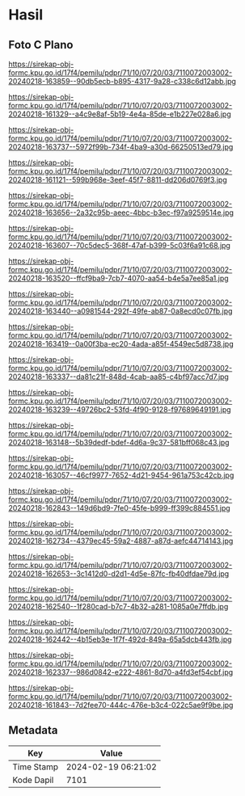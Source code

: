 # Hasil

## Foto C Plano

https://sirekap-obj-formc.kpu.go.id/17f4/pemilu/pdpr/71/10/07/20/03/7110072003002-20240218-163859--90db5ecb-b895-4317-9a28-c338c6d12abb.jpg

https://sirekap-obj-formc.kpu.go.id/17f4/pemilu/pdpr/71/10/07/20/03/7110072003002-20240218-161329--a4c9e8af-5b19-4e4a-85de-e1b227e028a6.jpg

https://sirekap-obj-formc.kpu.go.id/17f4/pemilu/pdpr/71/10/07/20/03/7110072003002-20240218-163737--5972f99b-734f-4ba9-a30d-66250513ed79.jpg

https://sirekap-obj-formc.kpu.go.id/17f4/pemilu/pdpr/71/10/07/20/03/7110072003002-20240218-161121--599b968e-3eef-45f7-8811-dd206d0769f3.jpg

https://sirekap-obj-formc.kpu.go.id/17f4/pemilu/pdpr/71/10/07/20/03/7110072003002-20240218-163656--2a32c95b-aeec-4bbc-b3ec-f97a9259514e.jpg

https://sirekap-obj-formc.kpu.go.id/17f4/pemilu/pdpr/71/10/07/20/03/7110072003002-20240218-163607--70c5dec5-368f-47af-b399-5c03f6a91c68.jpg

https://sirekap-obj-formc.kpu.go.id/17f4/pemilu/pdpr/71/10/07/20/03/7110072003002-20240218-163520--ffcf9ba9-7cb7-4070-aa54-b4e5a7ee85a1.jpg

https://sirekap-obj-formc.kpu.go.id/17f4/pemilu/pdpr/71/10/07/20/03/7110072003002-20240218-163440--a0981544-292f-49fe-ab87-0a8ecd0c07fb.jpg

https://sirekap-obj-formc.kpu.go.id/17f4/pemilu/pdpr/71/10/07/20/03/7110072003002-20240218-163419--0a00f3ba-ec20-4ada-a85f-4549ec5d8738.jpg

https://sirekap-obj-formc.kpu.go.id/17f4/pemilu/pdpr/71/10/07/20/03/7110072003002-20240218-163337--da81c21f-848d-4cab-aa85-c4bf97acc7d7.jpg

https://sirekap-obj-formc.kpu.go.id/17f4/pemilu/pdpr/71/10/07/20/03/7110072003002-20240218-163239--49726bc2-53fd-4f90-9128-f97689649191.jpg

https://sirekap-obj-formc.kpu.go.id/17f4/pemilu/pdpr/71/10/07/20/03/7110072003002-20240218-163148--5b39dedf-bdef-4d6a-9c37-581bff068c43.jpg

https://sirekap-obj-formc.kpu.go.id/17f4/pemilu/pdpr/71/10/07/20/03/7110072003002-20240218-163057--46cf9977-7652-4d21-9454-961a753c42cb.jpg

https://sirekap-obj-formc.kpu.go.id/17f4/pemilu/pdpr/71/10/07/20/03/7110072003002-20240218-162843--149d6bd9-7fe0-45fe-b999-ff399c884551.jpg

https://sirekap-obj-formc.kpu.go.id/17f4/pemilu/pdpr/71/10/07/20/03/7110072003002-20240218-162734--4379ec45-59a2-4887-a87d-aefc44714143.jpg

https://sirekap-obj-formc.kpu.go.id/17f4/pemilu/pdpr/71/10/07/20/03/7110072003002-20240218-162653--3c1412d0-d2d1-4d5e-87fc-fb40dfdae79d.jpg

https://sirekap-obj-formc.kpu.go.id/17f4/pemilu/pdpr/71/10/07/20/03/7110072003002-20240218-162540--1f280cad-b7c7-4b32-a281-1085a0e7ffdb.jpg

https://sirekap-obj-formc.kpu.go.id/17f4/pemilu/pdpr/71/10/07/20/03/7110072003002-20240218-162442--4b15eb3e-1f7f-492d-849a-65a5dcb443fb.jpg

https://sirekap-obj-formc.kpu.go.id/17f4/pemilu/pdpr/71/10/07/20/03/7110072003002-20240218-162337--986d0842-e222-4861-8d70-a4fd3ef54cbf.jpg

https://sirekap-obj-formc.kpu.go.id/17f4/pemilu/pdpr/71/10/07/20/03/7110072003002-20240218-161843--7d2fee70-444c-476e-b3c4-022c5ae9f9be.jpg


## Metadata

| Key        | Value               |
| ---------- | ------------------- |
| Time Stamp | 2024-02-19 06:21:02 |
| Kode Dapil | 7101                |



